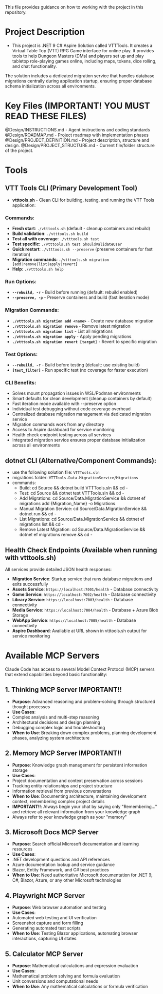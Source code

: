 ﻿This file provides guidance on how to working with the project in this repository.

# Project Description
- This project is .NET 9 C# Aspire Solution called VTTTools.
It creates a Virtual Table Top (VTT) RPG Game interface for online play. It provides tools to help Dungeon Masters (DMs) and players set up and play tabletop role-playing games online, including maps, tokens, dice rolling, and chat functionality.

The solution includes a dedicated migration service that handles database migrations centrally during application startup, ensuring proper database schema initialization across all environments.

# Key Files (**IMPORTANT!** YOU MUST READ THESE FILES)
@Design/INSTRUCTIONS.md - Agent instructions and coding standards
@Design/ROADMAP.md - Project roadmap with implementation phases
@Design/PROJECT_DEFINITION.md - Project description, structure and design.
@Design/PROJECT_STRUCTURE.md - Current file/folder structure of the project.

# Tools

## VTT Tools CLI (Primary Development Tool)
- **vtttools.sh** - Clean CLI for building, testing, and running the VTT Tools application:

### Commands:
  - **Fresh start**: `./vtttools.sh` (default - cleanup containers and rebuild)
  - **Build validation**: `./vtttools.sh build`
  - **Test all with coverage**: `./vtttools.sh test`
  - **Test specific**: `./vtttools.sh test ShouldValidateUser`
  - **Quick restart**: `./vtttools.sh --preserve` (preserve containers for fast iteration)
  - **Migration commands**: `./vtttools.sh migration [add|remove|list|apply|revert]`
  - **Help**: `./vtttools.sh help`

### Run Options:
  - **`--rebuild, -r`** - Build before running (default: rebuild enabled)
  - **`--preserve, -p`** - Preserve containers and build (fast iteration mode)

### Migration Commands:
  - **`./vtttools.sh migration add <name>`** - Create new database migration
  - **`./vtttools.sh migration remove`** - Remove latest migration
  - **`./vtttools.sh migration list`** - List all migrations
  - **`./vtttools.sh migration apply`** - Apply pending migrations
  - **`./vtttools.sh migration revert [target]`** - Revert to specific migration

### Test Options:
  - **`--rebuild, -r`** - Build before testing (default: use existing build)
  - **`[test_filter]`** - Run specific test (no coverage for faster execution)

### CLI Benefits:
- Solves mount propagation issues in WSL/Podman environments
- Smart defaults for clean development (cleanup containers by default)
- Fast iteration mode available with --preserve option
- Individual test debugging without code coverage overhead
- Centralized database migration management via dedicated migration service
- Migration commands work from any directory
- Access to Aspire dashboard for service monitoring
- Health check endpoint testing across all services
- Integrated migration service ensures proper database initialization across all environments

## dotnet CLI (Alternative/Component Commands):
  - use the following solution file: `VTTTools.sln`
  - migrations folder: `VTTTools.Data.MigrationService/Migrations`
  - commands:
    - Build: cd Source && dotnet build VTTTools.sln && cd -
    - Test: cd Source && dotnet test VTTTools.sln && cd -
    - Add Migrations: cd Source/Data.MigrationService && dotnet ef migrations add {Migration_Name} -o Migrations
    - Manual Migration Service: cd Source/Data.MigrationService && dotnet run && cd -
    - List Migrations: cd Source/Data.MigrationService && dotnet ef migrations list && cd -
    - Remove Latest Migration: cd Source/Data.MigrationService && dotnet ef migrations remove && cd -

## Health Check Endpoints (Available when running with vtttools.sh)
All services provide detailed JSON health responses:
- **Migration Service**: Startup service that runs database migrations and exits successfully
- **Assets Service**: `https://localhost:7001/health` - Database connectivity
- **Game Service**: `https://localhost:7002/health` - Database connectivity  
- **Library Service**: `https://localhost:7003/health` - Database connectivity
- **Media Service**: `https://localhost:7004/health` - Database + Azure Blob Storage
- **WebApp Service**: `https://localhost:7005/health` - Database connectivity
- **Aspire Dashboard**: Available at URL shown in vtttools.sh output for service monitoring

# Available MCP Servers

Claude Code has access to several Model Context Protocol (MCP) servers that extend capabilities beyond basic functionality:

## 1. Thinking MCP Server IMPORTANT!!
- **Purpose**: Advanced reasoning and problem-solving through structured thought processes
- **Use Cases**:
- Complex analysis and multi-step reasoning
- Architectural decisions and design planning
- Debugging complex logic and troubleshooting
- **When to Use**: Breaking down complex problems, planning development phases, analyzing system architecture

## 2. Memory MCP Server IMPORTANT!!
- **Purpose**: Knowledge graph management for persistent information storage
- **Use Cases**:
- Project documentation and context preservation across sessions
- Tracking entity relationships and project structure
- Information retrieval from previous conversations
- **When to Use**: Documenting architecture, maintaining development context, remembering complex project details
- **IMPORTANT!!**: Always begin your chat by saying only "Remembering..." and retrieve all relevant information from your knowledge graph
- Always refer to your knowledge graph as your "memory"

## 3. Microsoft Docs MCP Server
- **Purpose**: Search official Microsoft documentation and learning resources
- **Use Cases**:
- .NET development questions and API references
- Azure documentation lookup and service guidance
- Blazor, Entity Framework, and C# best practices
- **When to Use**: Need authoritative Microsoft documentation for .NET 9, C#, Blazor, Azure, or any other Microsoft technologies

## 4. Playwright MCP Server
- **Purpose**: Web browser automation and testing
- **Use Cases**:
- Automated web testing and UI verification
- Screenshot capture and form filling
- Generating automated test scripts
- **When to Use**: Testing Blazor applications, automating browser interactions, capturing UI states

## 5. Calculator MCP Server
- **Purpose**: Mathematical calculations and expression evaluation
- **Use Cases**:
- Mathematical problem solving and formula evaluation
- Unit conversions and computational needs
- **When to Use**: Any mathematical calculations or formula verification

